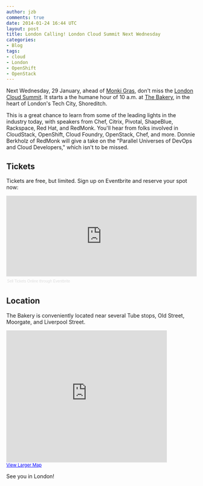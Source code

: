```yaml
---
author: jzb
comments: true
date: 2014-01-24 16:44 UTC
layout: post
title: London Calling! London Cloud Summit Next Wednesday
categories:
- Blog
tags:
- cloud
- London
- OpenShift
- OpenStack
---
```


Next Wednesday, 29 January, ahead of [Monki Gras](http://monkigras.com/), don't miss the [London Cloud Summit](http://lanyrd.com/2014/lcs2014/). It starts a the humane hour of 10 a.m. at [The Bakery](http://www.thebakerylondon.com/events/), in the heart of London's Tech City, Shoreditch.

This is a great chance to learn from some of the leading lights in the industry today, with speakers from Chef, Citrix, Pivotal, ShapeBlue, Rackspace, Red Hat, and RedMonk. You'll hear from folks involved in CloudStack, OpenShift, Cloud Foundry, OpenStack, Chef, and more. Donnie Berkholz of RedMonk will give a take on the "Parallel Universes of DevOps and Cloud Developers," which isn't to be missed. 

## Tickets

Tickets are free, but limited. Sign up on Eventbrite and reserve your spot now:

<div style="width:100%; text-align:left;" ><iframe  src="https://www.eventbrite.com/tickets-external?eid=10075434897&ref=etckt" frameborder="0" height="214" width="100%" vspace="0" hspace="0" marginheight="5" marginwidth="5" scrolling="auto" allowtransparency="true"></iframe><div style="font-family:Helvetica, Arial; font-size:10px; padding:5px 0 5px; margin:2px; width:100%; text-align:left;" ><a style="color:#ddd; text-decoration:none;" target="_blank" href="http://www.eventbrite.com/r/etckt">Sell Tickets Online</a> <span style="color:#ddd;">through</span> <a style="color:#ddd; text-decoration:none;" target="_blank" href="http://www.eventbrite.com?ref=etckt">Eventbrite</a></div></div>

## Location

The Bakery is conveniently located near several Tube stops, Old Street, Moorgate, and Liverpool Street. 

<iframe width="425" height="350" frameborder="0" scrolling="no" marginheight="0" marginwidth="0" src="https://maps.google.co.uk/maps?q=25+CITY+ROAD&amp;ie=UTF8&amp;hq=&amp;hnear=25+City+Rd,+London+EC1Y+1AA,+United+Kingdom&amp;t=m&amp;z=14&amp;ll=51.522996,-0.08713&amp;output=embed"></iframe><br /><small><a href="https://maps.google.co.uk/maps?q=25+CITY+ROAD&amp;ie=UTF8&amp;hq=&amp;hnear=25+City+Rd,+London+EC1Y+1AA,+United+Kingdom&amp;t=m&amp;z=14&amp;ll=51.522996,-0.08713&amp;source=embed" style="color:#0000FF;text-align:left">View Larger Map</a></small>

See you in London!

